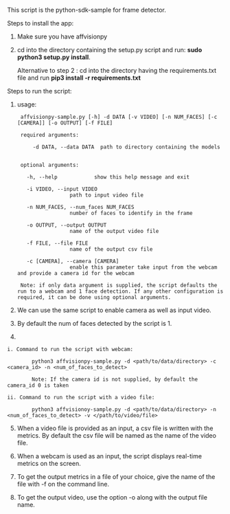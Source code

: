 This script is the python-sdk-sample for frame detector.

Steps to install the app:

1. Make sure you have affvisionpy

2. cd into the directory containing the setup.py script and run: **sudo python3 setup.py install**.

   Alternative to step 2 : cd into the directory having the requirements.txt file and run **pip3 install -r requirements.txt**


Steps to run the script:

1. usage: 
    
        affvisionpy-sample.py [-h] -d DATA [-v VIDEO] [-n NUM_FACES] [-c [CAMERA]] [-o OUTPUT] [-f FILE]
        
        required arguments:
        
            -d DATA, --data DATA  path to directory containing the models
            

        optional arguments:
    
          -h, --help            show this help message and exit
      
          -i VIDEO, --input VIDEO
                        path to input video file
                        
          -n NUM_FACES, --num_faces NUM_FACES
                        number of faces to identify in the frame
                        
          -o OUTPUT, --output OUTPUT
                        name of the output video file
          
          -f FILE, --file FILE
                        name of the output csv file
                        
          -c [CAMERA], --camera [CAMERA]
                        enable this parameter take input from the webcam and provide a camera id for the webcam
                        
        Note: if only data argument is supplied, the script defaults the run to a webcam and 1 face detection. If any other configuration is required, it can be done using optional arguments.
        

2. We can use the same script to enable camera as well as input video.

3. By default the num of faces detected by the script is 1.

4. 

    i. Command to run the script with webcam: 

            python3 affvisionpy-sample.py -d <path/to/data/directory> -c <camera_id> -n <num_of_faces_to_detect>
            
            Note: If the camera id is not supplied, by default the camera_id 0 is taken
        
    ii. Command to run the script with a video file:
    
            python3 affvisionoy-sample.py -d <path/to/data/directory> -n <num_of_faces_to_detect> -v </path/to/video/file>
        
    
5. When a video file is provided as an input, a csv file is written with the metrics. By default the csv file will
    be named as the name of the video file.

6. When a webcam is used as an input, the script displays real-time metrics on the screen.

7. To get the output metrics in a file of your choice, give the name of the file with -f on the command line.

8. To get the output video, use the option -o along with the output file name.